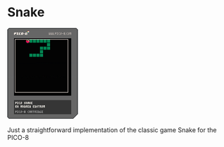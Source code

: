 # Snake

![cart image](snake.p8.png)

Just a straightforward implementation of the classic game Snake for the PICO-8
